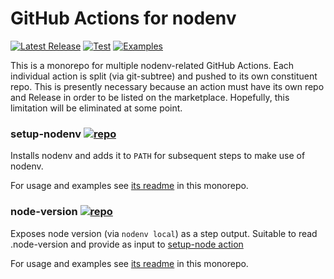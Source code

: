 # GitHub Actions for nodenv

[![Latest Release](https://img.shields.io/github/v/release/nodenv/actions?logo=github&sort=semver)](https://github.com/nodenv/actions/releases/latest)
[![Test](https://img.shields.io/github/workflow/status/nodenv/actions/Test?label=tests&logo=github)](https://github.com/nodenv/actions/actions?query=workflow%3ATest)
[![Examples](https://img.shields.io/github/workflow/status/nodenv/actions/Examples?color=orange&label=examples&logo=github)](https://github.com/nodenv/actions/actions?query=workflow%3AExamples)

This is a monorepo for multiple nodenv-related GitHub Actions.
Each individual action is split (via git-subtree) and pushed to its own constituent repo.
This is presently necessary because an action must have its own repo and Release in order to be listed on the marketplace.
Hopefully, this limitation will be eliminated at some point.

### setup-nodenv [![repo](https://img.shields.io/badge/---?label=repo&style=social&logo=github)](https://github.com/nodenv/actions-setup-nodenv)

Installs nodenv and adds it to `PATH` for subsequent steps to make use of nodenv.

For usage and examples see [its readme](setup-nodenv) in this monorepo.

### node-version [![repo](https://img.shields.io/badge/---?label=repo&style=social&logo=github)](https://github.com/nodenv/actions-node-version)

Exposes node version (via `nodenv local`) as a step output. Suitable to read .node-version and provide as input to [setup-node action](https://github.com/actions/setup-node)

For usage and examples see [its readme](node-version) in this monorepo.
